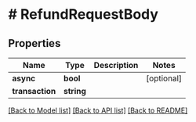 # # RefundRequestBody

## Properties

Name | Type | Description | Notes
------------ | ------------- | ------------- | -------------
**async** | **bool** |  | [optional]
**transaction** | **string** |  |

[[Back to Model list]](../../README.md#models) [[Back to API list]](../../README.md#endpoints) [[Back to README]](../../README.md)
